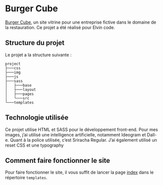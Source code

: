 # Burger Cube

[Burger Cube](templates/index.html), un site vitrine pour une entreprise fictive dans le domaine de la restauration. Ce projet a été réalisé pour Elvin code.

## Structure du projet

Le projet a la structure suivante :

```
project 
├───css
├───img
├───js
├───sass
│   ├───base
│   ├───layout
│   ├───pages
│   └───src
└───templates
```

## Technologie utilisée

Ce projet utilise HTML et SASS pour le développement front-end. Pour mes images, j’ai utilisé une intelligence artificielle, notamment Ideogram et Dall-e. Quant à la police utilisée, c’est Sriracha Regular. J’ai également utilisé un reset CSS et une typography

## Comment faire fonctionner le site

Pour faire fonctionner le site, il vous suffit de lancer la page <a href="templates/index.html">index</a> dans le répertoire `templates`.

